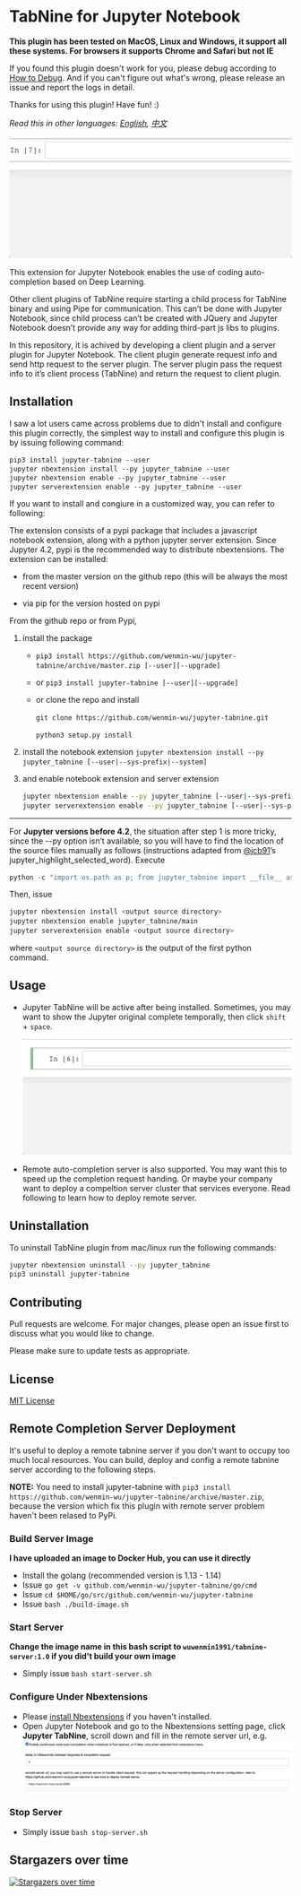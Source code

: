 # TabNine for Jupyter Notebook

**This plugin has been tested on MacOS, Linux and Windows, it support all these systems. For browsers it supports Chrome and Safari but not IE**

If you found this plugin doesn't work for you, please debug according to [How to Debug](DEBUG.md). And if you can't figure out what's wrong, please release an issue and report the logs in detail.

Thanks for using this plugin! Have fun! :)

*Read this in other languages: [English](README.md), [中文](README.ch.md)*

![jupyter-tabnine](images/demo.gif)

This extension for Jupyter Notebook enables the use of coding auto-completion based on Deep Learning.

Other client plugins of TabNine require starting a child process for TabNine binary and using Pipe for communication. This can’t be done with Jupyter Notebook, since child process can’t be created with JQuery and Jupyter Notebook doesn’t provide any way for adding third-part js libs to plugins.

In this repository, it is achived by developing a client plugin and a server plugin for Jupyter Notebook. The client plugin generate request info and send http request to the server plugin. The server plugin pass the request info to it’s client process (TabNine) and return the request to client plugin.

## Installation

I saw a lot users came across problems due to didn't install and configure this plugin correctly, the simplest way to install and configure this plugin is by issuing following command:

```
pip3 install jupyter-tabnine --user
jupyter nbextension install --py jupyter_tabnine --user
jupyter nbextension enable --py jupyter_tabnine --user
jupyter serverextension enable --py jupyter_tabnine --user
```

If you want to install and congiure in a customized way, you can refer to following:

The extension consists of a pypi package that includes a javascript
notebook extension, along with a python jupyter server extension. Since Jupyter 4.2, pypi is the recommended way to distribute nbextensions. The extension can be installed:

* from the master version on the github repo (this will be always the most recent version)

* via pip for the version hosted on pypi

From the github repo or from Pypi,
1. install the package
    * `pip3 install https://github.com/wenmin-wu/jupyter-tabnine/archive/master.zip [--user][--upgrade]`
    * or `pip3 install jupyter-tabnine [--user][--upgrade]`
    * or clone the repo and install
    
        `git clone https://github.com/wenmin-wu/jupyter-tabnine.git`
        
        `python3 setup.py install`
2. install the notebook extension
    `jupyter nbextension install --py jupyter_tabnine [--user|--sys-prefix|--system]`

3. and enable notebook extension and server extension
    ```Bash
    jupyter nbextension enable --py jupyter_tabnine [--user|--sys-prefix|--system]
    jupyter serverextension enable --py jupyter_tabnine [--user|--sys-prefix|--system]
    ```
---
For **Jupyter versions before 4.2**, the situation after step 1 is more tricky, since the --py option isn’t available, so you will have to find the location of the source files manually as follows (instructions adapted from [@jcb91](https://github.com/jcb91)’s jupyter_highlight_selected_word). Execute

```Python
python -c "import os.path as p; from jupyter_tabnine import __file__ as f, _jupyter_nbextension_paths as n; print(p.normpath(p.join(p.dirname(f), n()[0]['src'])))"
```
Then, issue
```Bash
jupyter nbextension install <output source directory>
jupyter nbextension enable jupyter_tabnine/main
jupyter serverextension enable <output source directory>
```
where `<output source directory>` is the output of the first python command.

## Usage

* Jupyter TabNine will be active after being installed. Sometimes, you may want to show the Jupyter original complete temporally, then click `shift` + `space`.

   ![show original complete demo](images/show-original-complete.gif)
* Remote auto-completion server is also supported. You may want this to speed up the completion request handing. Or maybe your company want to deploy a compeltion server cluster that services everyone. Read following to learn how to deploy remote server.

## Uninstallation
To uninstall TabNine plugin from mac/linux run the following commands:
```Bash
jupyter nbextension uninstall --py jupyter_tabnine
pip3 uninstall jupyter-tabnine
```

## Contributing

Pull requests are welcome. For major changes, please open an issue first to discuss what you would like to change.

Please make sure to update tests as appropriate.

## License

[MIT License](LICENSE)

## Remote Completion Server Deployment
It's useful to deploy a remote tabnine server if you don't want to occupy too much local resources. You can build, deploy and config a remote tabnine server according to the following steps.

**NOTE:** You need to install jupyter-tabnine with `pip3 install https://github.com/wenmin-wu/jupyter-tabnine/archive/master.zip`, because the version which fix this plugin with remote server problem haven't been relased to PyPi.
### Build Server Image
**I have uploaded an image to Docker Hub, you can use it directly**
* Install the golang (recommended version is 1.13 - 1.14)
* Issue `go get -v github.com/wenmin-wu/jupyter-tabnine/go/cmd`
* Issue `cd $HOME/go/src/github.com/wenmin-wu/jupyter-tabnine`
* Issue `bash ./build-image.sh`
### Start Server
**Change the image name in this bash script to `wuwenmin1991/tabnine-server:1.0` if you did't build your own image**
* Simply issue `bash start-server.sh`

### Configure Under Nbextensions
* Please [install Nbextensions](https://jupyter-contrib-nbextensions.readthedocs.io/en/latest/install.html) if you haven't installed.
* Open Jupyter Notebook and go to the Nbextensions setting page, click **Jupyter TabNine**, scroll down and fill in the remote server url, e.g.
![remote-server-url-config](images/remote-server-url-config.jpg)
### Stop Server
* Simply issue `bash stop-server.sh`

## Stargazers over time

[![Stargazers over time](https://starchart.cc/wenmin-wu/jupyter-tabnine.svg)](https://starchart.cc/wenmin-wu/jupyter-tabnine)
